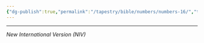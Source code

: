 ```yaml
---
{"dg-publish":true,"permalink":"/tapestry/bible/numbers/numbers-16/","title":"Numbers :16","hide":true,"tags":["bible-verse"],"dgHomeLink":true,"dgShowLocalGraph":true,"dgEnableSearch":true}
---
```




---
*New International Version (NIV)*
